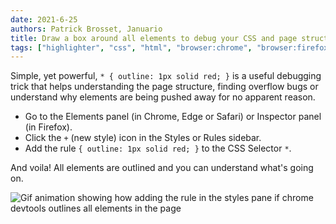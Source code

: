 ```yaml
---
date: 2021-6-25
authors: Patrick Brosset, Januario
title: Draw a box around all elements to debug your CSS and page structure
tags: ["highlighter", "css", "html", "browser:chrome", "browser:firefox", "browser:edge", "browser:safari"]
---
```

Simple, yet powerful, `* { outline: 1px solid red; }` is a useful debugging trick that helps understanding the page structure, finding overflow bugs or understand why elements are being pushed away for no apparent reason.

* Go to the Elements panel (in Chrome, Edge or Safari) or Inspector panel (in Firefox).
* Click the `+` (new style) icon in the Styles or Rules sidebar.
* Add the rule  `{ outline: 1px solid red; }` to the CSS Selector `*`.

And voila! All elements are outlined and you can understand what's going on.

![Gif animation showing how adding the rule in the styles pane if chrome devtools outlines all elements in the page](/assets/img/outline-everything.gif)
